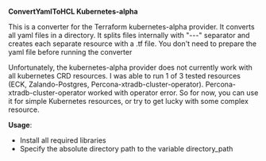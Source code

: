**ConvertYamlToHCL Kubernetes-alpha**

This is a converter for the Terraform kubernetes-alpha provider. It converts all yaml files in a directory.
It splits files internally with "---" separator and creates each separate resource with a .tf file. You don't need to prepare the yaml file before running the converter

Unfortunately, the kubernetes-alpha provider does not currently work with all kubernetes CRD resources.
I was able to run 1 of 3 tested resources (ECK, Zalando-Postgres, Percona-xtradb-cluster-operator). Percona-xtradb-cluster-operator worked with operator error. So for now, you can use it for simple Kubernetes resources, or try to get lucky with some complex resource.

**Usage**:
- Install all required libraries
- Specify the absolute directory path to the variable  directory_path